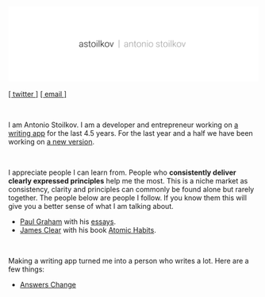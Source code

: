 ![Antonio Stoilkov](/assets/astoilkov.png)

[[ twitter ]](https://twitter.com/antoniostoilkov) [[ email ]](mailto:hello@astoilkov.com)

<br/>

I am Antonio Stoilkov. I am a developer and entrepreneur working on [a writing app](https://caret.io/) for the last 4.5 years. For the last year and a half we have been working on [a new version](https://twitter.com/careteditor/status/1136198029357264896).

<br/>

I appreciate people I can learn from. People who **consistently deliver clearly expressed principles** help me the most. This is a niche market as consistency, clarity and principles can commonly be found alone but rarely together. The people below are people I follow. If you know them this will give you a better sense of what I am talking about.
- [Paul Graham](https://twitter.com/paulg) with his [essays](http://www.paulgraham.com/articles.html).
- [James Clear](https://twitter.com/JamesClear) with his book [Atomic Habits](https://www.goodreads.com/book/show/40121378-atomic-habits).

<br/>

Making a writing app turned me into a person who writes a lot. Here are a few things:
- [Answers Change](/essays/Answers%20Change.md)